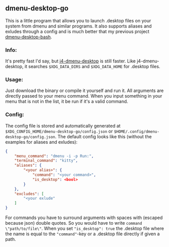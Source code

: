 ## dmenu-desktop-go

This is a little program that allows you to launch .desktop files on your system from dmenu and similar programs.
It also supports aliases and exludes through a config and is much better that my previous project [dmenu-desktop-bash](https://github.com/technicfan/dmenu-desktop-bash).

### Info:

It's pretty fast I'd say, but [j4-dmenu-desktop](https://github.com/enkore/j4-dmenu-desktop) is still faster.
Like j4-dmenu-desktop, it searches `$XDG_DATA_DIRS` and `$XDG_DATA_HOME` for .desktop files.

### Usage:

Just download the binary or compile it yourself and run it.
All arguments are directly passed to your menu command.
When you input something in your menu that is not in the list, it be run if it's a valid command.

### Config:

The config file is stored and automatically generated at `$XDG_CONFIG_HOME/dmenu-desktop-go/config.json` or `$HOME/.config/dmenu-desktop-go/config.json`.
The default config looks like this (without the examples for aliases and exludes):

```json
{
    "menu_command": "dmenu -i -p Run:",
    "terminal_command": "kitty",
    "aliases": {
        "<your alias>": {
            "command": "<your command>",
            "is_desktop": <bool>
        }
    },
    "excludes": [
        "<your exlude"
    ]
}
```

For commands you have to surround arguments with spaces with (escaped because json) double quotes. So you would have to write `command \"path/to/file\"`.
When you set `"is_desktop": true` the .desktop file where the name is equal to the `"command"`-key or a .desktop file directly if given a path.

